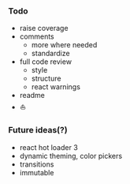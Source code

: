 ### Todo

* raise coverage
* comments
  * more where needed
  * standardize
* full code review
  * style
  * structure
  * react warnings
* readme
* ⛵

### Future ideas(?)

* react hot loader 3
* dynamic theming, color pickers
* transitions
* immutable
